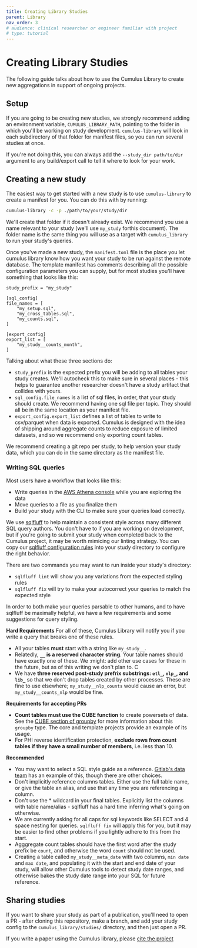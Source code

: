 ```yaml
---
title: Creating Library Studies
parent: Library
nav_order: 3
# audience: clinical researcher or engineer familiar with project
# type: tutorial
---
```


# Creating Library Studies

The following guide talks about how to use the Cumulus Library to create new
aggregations in support of ongoing projects.

## Setup

If you are going to be creating new studies, we strongly recommend adding an
environment variable, `CUMULUS_LIBRARY_PATH`, pointing to the folder in which 
you'll be working on study development. `cumulus-library` will look in each 
subdirectory of that folder for manifest files, so you can run several studies
at once. 

If you're not doing this, you can always add the `--study_dir path/to/dir` argument
to any build/export call to tell it where to look for your work.

## Creating a new study

The easiest way to get started with a new study is to use `cumulus-library` to
create a manifest for you. You can do this with by running:
```bash
cumulus-library -c -p ./path/to/your/study/dir
```
We'll create that folder if it doesn't already exist. We recommend you use a name
relevant to your study (we'll use `my_study` forthis document). The folder name is
the same thing you will use as a target with `cumulus_library` to run your study's
queries.

Once you've made a new study, the `manifest.toml` file is the place you let cumulus
library know how you want your study to be run against the remote database. The
template manifest has comments describing all the possible configuration parameters
you can supply, but for most studies you'll have something that looks like this:

```
study_prefix = "my_study"

[sql_config]
file_names = [
    "my_setup.sql",
    "my_cross_tables.sql",
    "my_counts.sql",
]

[export_config]
export_list = [
    "my_study__counts_month",
]
```

Talking about what these three sections do:
  - `study_prefix` is the expected prefix you will be adding to all tables your
  study creates. We'll autocheck this to make sure in several places - this helps
  to guarantee another researcher doesn't have a study artifact that collides
  with yours.
  - `sql_config.file_names` is a list of sql files, in order, that your study should
  create. We recommend having one sql file per topic. They should all be in the same
  location as your manifest file.
  - `export_config.export_list` defines a list of tables to write to csv/parquet when
  data is exported. Cumulus is designed with the idea of shipping around aggregate
  counts to reduce exposure of limited datasets, and so we recommend only exporting
  count tables.

We recommend creating a git repo per study, to help version your study data, which
you can do in the same directory as the manifest file.

### Writing SQL queries

Most users have a workflow that looks like this:
  - Write queries in the [AWS Athena console](https://aws.amazon.com/athena/) while
  you are exploring the data
  - Move queries to a file as you finalize them
  - Build your study with the CLI to make sure your queries load correctly.

We use [sqlfluff](https://github.com/sqlfluff/sqlfluff) to help maintain a consistent
style across many different SQL query authors. You don't have to if you are working
on development, but if you're going to submit your study when completed back to
the Cumulus project, it may be worth mimicing our linting strategy. You can copy our 
[sqlfluff configuration rules](https://github.com/smart-on-fhir/cumulus-library-core/blob/main/pyproject.toml)
into your study directory to configure the right behavior.

There are two commands you may want to run inside your study's directory:
  - `sqlfluff lint` will show you any variations from the expected styling rules
  - `sqlfluff fix` will try to make your autocorrect your queries to match the
  expected style

In order to both make your queries parsable to other humans, and to have sqlfluff
be maximally helpful, we have a few requirements and some suggestions for query
styling.

**Hard Requirements**
  For all of these, Cumulus Library will notify you if you write a query that breaks
  one of these rules.
  - All your tables **must** start with a string like `my_study__`. 
  - Relatedly, **`__` is a reserved character string**. Your table names should have
  exactly one of these. We :might: add other use cases for these in the future,
  but as of this writing we don't plan to. C
  - We have **three reserved post-study prefrix substrings: `etl_`,  `nlp_`, and 
  `lib_`** so that we don't drop tables created by other processes. These are fine
  to use elsewhere; `my_study__nlp_counts` would cause an error, but 
  `my_study__counts_nlp` would be fine.

**Requirements for accepting PRs**
 - **Count tables must use the CUBE function** to create powersets of data. See the
  [CUBE section of groupby](https://prestodb.io/docs/current/sql/select.html#group-by-clause)
  for more information about this `groupby` type. The core and template projects
  provide an example of its usage.
  - For PHI reverse identification protection, **exclude rows from count tables if
  they have a small number of members**, i.e. less than 10.

**Recommended**
  - You may want to select a SQL style guide as a reference.
  [Gitlab's data team](https://about.gitlab.com/handbook/business-technology/data-team/platform/sql-style-guide/)
  has an example of this, though there are other choices.
  - Don't implicitly reference columns tables. Either use the full table name,
  or give the table an alias, and use that any time you are referencing a column.
  - Don't use the * wildcard in your final tables. Explicitly list the columns
  with table name/alias - sqlfluff has a hard time inferring what's going on otherwise.
  - We are currently asking for all caps for sql keywords like SELECT and 4 space
  nesting for queries. `sqlfluff fix` will apply this for you, but it may be easier
  to find other problems if you lightly adhere to this from the start.
  - Agggregate count tables should have the first word after the study prefix be
  `count`, and otherwise the word `count` should not be used.
  - Creating a table called `my_study__meta_date` with two columns, `min date` and
  `max date`, and populating it with the start and end date of your study, will
  allow other Cumulus tools to detect study date ranges, and otherwise bakes the
  study date range into your SQL for future reference.

## Sharing studies

If you want to share your study as part of a publication, you'll need to open a PR - 
after cloning this repository, make a branch, and add your study config to the
`cumulus_library/studies/` directory, and then just open a PR. 

If you write a paper using the Cumulus library, please 
[cite the project](https://smarthealthit.org/cumulus-a-universal-sidecar-for-a-smart-learning-healthcare-system/)